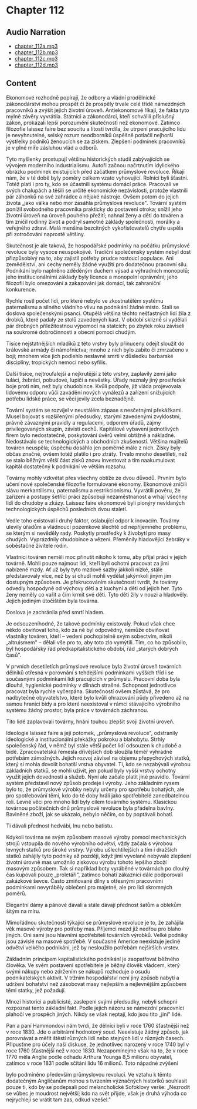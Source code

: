 # Chapter 112

## Audio Narration

- [chapter_112a.mp3](../5-audio-chunks-espeak/chapter_112a.mp3)
- [chapter_112b.mp3](../5-audio-chunks-espeak/chapter_112b.mp3)
- [chapter_112c.mp3](../5-audio-chunks-espeak/chapter_112c.mp3)
- [chapter_112d.mp3](../5-audio-chunks-espeak/chapter_112d.mp3)

## Content

<!-- Source: ESPEAK_AUDIO-chapter_112a-OPTIMIZED.md -->

Ekonomové rozhodně popírají, že odbory a vládní prodělnické zákonodárství mohou prospět či že prospěly trvale celé třídě námezdných pracovníků a zvýšit jejich životní úroveň. Antiekonomové říkají, že fakta tyto mylné závěry vyvrátila. Státníci a zákonodárci, kteří schválili příslušný zákon, prokázali lepší porozumění skutečnosti než ekonomové. Zatímco filozofie laissez faire bez soucitu a lítosti tvrdila, že utrpení pracujícího lidu je nevyhnutelné, selský rozum neodborníků úspěšně potlačil nejhorší výstřelky podniků ženoucích se za ziskem. Zlepšení podmínek pracovníků je v plné míře zásluhou vlád a odborů.

Tyto myšlenky prostupují většinu historických studií zabývajících se vývojem moderního industrialismu. Autoři začnou načrtnutím idylického obrázku podmínek existujících před začátkem průmyslové revoluce. Říkají nám, že v té době byly poměry celkem vzato vyhovující. Rolníci byli šťastni. Totéž platí i pro ty, kdo se účastnili systému domácí práce. Pracovali ve svých chalupách a těšili se určité ekonomické nezávislosti, protože vlastnili pár záhonků na své zahrádce a nějaké nástroje. Ovšem potom do jejich života „jako válka nebo mor zasáhla průmyslová revoluce". Tovární systém ponížil svobodného pracovníka prakticky do postavení otroka; snížil jeho životní úroveň na úroveň pouhého přežití; nahnal ženy a děti do továren a tím zničil rodinný život a podryl samotné základy společnosti, morálky a veřejného zdraví. Malá menšina bezcitných vykořisťovatelů chytře uspěla při zotročování naprosté většiny.

Skutečnost je ale taková, že hospodářské podmínky na počátku průmyslové revoluce byly vysoce neuspokojivé. Tradiční společenský systém nebyl dost přizpůsobivý na to, aby zajistil potřeby prudce rostoucí populace. Ani zemědělství, ani cechy neměly žádné využití pro dodatečnou pracovní sílu. Podnikání bylo naplněno zděděným duchem výsad a výhradních monopolů; jeho institucionálními základy byly licence a monopolní oprávnění; jeho filozofií bylo omezování a zakazování jak domácí, tak zahraniční konkurence.

Rychle rostl počet lidí, pro které nebylo ve zkostnatělém systému paternalismu a silného vládního vlivu na podnikání žádné místo. Stali se doslova společenskými psanci. Otupělá většina těchto nešťastných lidí žila z drobků, které padaly ze stolů zavedených kast. V období sklizně si vydělali pár drobných příležitostnou výpomocí na statcích; po zbytek roku záviseli na soukromé dobročinnosti a obecní pomoci chudým.

Tisíce nejstatnějších mladíků z této vrstvy byly přinuceny odejít sloužit do královské armády či námořnictva; mnoho z nich bylo zabito či zmrzačeno v boji; mnohem více jich podlehlo neslavné smrti v důsledku barbarské disciplíny, tropických nemocí nebo syfilis.

Další tisíce, nejtroufalejší a nejkrutější z této vrstvy, zaplavily zemi jako tuláci, žebráci, pobudové, lupiči a nevěstky. Úřady neznaly jiný prostředek boje proti nim, než byly chudobince. Kvůli podpoře, již vláda projevovala lidovému odporu vůči zavádění nových vynálezů a zařízení snižujících potřebu lidské práce, se věci jevily zcela beznadějně.

Tovární systém se rozvíjel v neustálém zápase s nesčetnými překážkami. Musel bojovat s rozšířenými předsudky, starými zavedenými zvyklostmi, právně závaznými pravidly a regulacemi, odporem úřadů, zájmy privilegovaných skupin, závistí cechů. Kapitálové vybavení jednotlivých firem bylo nedostatečné, poskytování úvěrů velmi obtížné a nákladné. Nedostávalo se technologických a obchodních zkušeností. Většina majitelů továren neuspěla; úspěchu dosáhlo jen poměrně málo z nich. Zisky byly občas značné, ovšem totéž platilo i pro ztráty. Trvalo mnoho desetiletí, než se stalo běžným větší část zisků znovu investovat a tím naakumulovat kapitál dostatečný k podnikání ve větším rozsahu.

<!-- Source: ESPEAK_AUDIO-chapter_112b-OPTIMIZED.md -->

Továrny mohly vzkvétat přes všechny obtíže ze dvou důvodů. Prvním bylo učení nové společenské filozofie formulované ekonomy. Ekonomové zničili slávu merkantilismu, paternalismu a restrikcionismu. Vyvrátili pověru, že zařízení a postupy šetřící práci způsobují nezaměstnanost a vrhají všechny lidi do chudoby a zkázy. Laissez faire ekonomové byli pionýry nevídaných technologických úspěchů posledních dvou staletí.

Vedle toho existoval i druhý faktor, oslabující odpor k inovacím. Továrny ulevily úřadům a vládnoucí pozemkové šlechtě od nepříjemného problému, se kterým si nevěděly rady. Poskytly prostředky k živobytí pro masy chudých. Vyprázdnily chudobince a vězení. Přeměnily hladovějící žebráky v soběstačné živitele rodin.

Vlastníci továren neměli moc přinutit nikoho k tomu, aby přijal práci v jejich továrně. Mohli pouze najmout lidi, kteří byli ochotni pracovat za jimi nabízené mzdy. Ať už byly tyto mzdové sazby jakkoli nízké, stále představovaly více, než by si chudí mohli vydělat jakýmkoli jiným jim dostupným způsobem. Je překrucováním skutečnosti tvrdit, že továrny odvedly hospodyně od výchovy dětí a z kuchyní a děti od jejich her. Tyto ženy neměly co vařit a čím krmit své děti. Tyto děti žily v nouzi a hladověly. Jejich jediným útočištěm byla továrna.

Doslova je zachránila před smrtí hladem.

Je odsouzeníhodné, že takové podmínky existovaly. Pokud však chce někdo obviňovat toho, kdo za ně byl odpovědný, nemůže obviňovat vlastníky továren, kteří – vedeni pochopitelně svým sobectvím, nikoli „altruismem" – dělali vše pro to, aby toto zlo vymýtili. Tím, co ho způsobilo, byl hospodářský řád předkapitalistického období, řád „starých dobrých časů".

V prvních desetiletích průmyslové revoluce byla životní úroveň továrních dělníků otřesná v porovnání s tehdejšími podmínkami vyšších tříd i se současnými podmínkami lidí pracujících v průmyslu. Pracovní doba byla dlouhá, hygienické podmínky v dílnách strašné. Schopnost jednotlivce pracovat byla rychle vyčerpána. Skutečností ovšem zůstává, že pro nadbytečné obyvatelstvo, které bylo kvůli ohrazování půdy přivedeno až na samou hranici bídy a pro které neexistoval v rámci stávajícího výrobního systému žádný prostor, byla práce v továrnách záchranou.

Tito lidé zaplavovali továrny, hnáni touhou zlepšit svoji životní úroveň.

Ideologie laissez faire a její potomek, „průmyslová revoluce", odstranily ideologické a institucionální překážky pokroku a blahobytu. Strhly společenský řád, v němž byl stále větší počet lidí odsouzen k chudobě a bídě. Zpracovatelská řemesla dřívějších dob sloužila téměř výhradně potřebám zámožných. Jejich rozvoj závisel na objemu přepychových statků, který si mohla dovolit bohatší vrstva obyvatel. Ti, kdo se nezabývali výrobou základních statků, se mohli uživit, jen pokud byly vyšší vrstvy ochotny využít jejich dovedností a služeb. Nyní ale začalo platit jiné pravidlo. Tovární systém představil nový způsob prodeje i výroby. Jeho základním rysem bylo to, že průmyslové výrobky nebyly určeny pro spotřebu bohatých, ale pro spotřebování těmi, kdo do té doby hráli jako spotřebitelé zanedbatelnou roli. Levné věci pro mnoho lidí byly cílem továrního systému. Klasickou továrnou počátečních dnů průmyslové revoluce byla přádelna bavlny. Bavlněné zboží, jak se ukázalo, nebylo něčím, co by poptávali bohatí.

Ti dávali přednost hedvábí, lnu nebo batistu.

Kdykoli továrna se svým způsobem masové výroby pomocí mechanických strojů vstoupila do nového výrobního odvětví, vždy začala s výrobou levných statků pro široké vrstvy. Výrobu ušlechtilejších a tím i dražších statků zahájily tyto podniky až později, když jimi vyvolané nebývalé zlepšení životní úrovně mas umožnilo ziskovou výrobu tohoto lepšího zboží masovým způsobem. Tak si například boty vyráběné v továrnách po dlouhý čas kupovali pouze „proletáři", zatímco bohatí zákazníci dále podporovali zakázkové ševce. Často zmiňované dílny s otřesnými pracovními podmínkami nevyráběly oblečení pro majetné, ale pro lidi skromných poměrů.

Elegantní dámy a pánové dávali a stále dávají přednost šatům a oblekům šitým na míru.

Mimořádnou skutečností týkající se průmyslové revoluce je to, že zahájila věk masové výroby pro potřeby mas. Příjemci mezd již nedřou pro blaho jiných. Oni sami jsou hlavními spotřebiteli továrních výrobků. Velké podniky jsou závislé na masové spotřebě. V současné Americe neexistuje jediné odvětví velkého podnikání, jež by nesloužilo potřebám nejširších vrstev.

Základním principem kapitalistického podnikání je zaopatřovat běžného člověka. Ve svém postavení spotřebitele je běžný člověk vládcem, který svými nákupy nebo zdržením se nákupů rozhoduje o osudu podnikatelských aktivit. V tržním hospodářství není jiný způsob nabytí a udržení bohatství než zásobovat masy nejlepším a nejlevnějším způsobem těmi statky, jež požadují.

<!-- Source: ESPEAK_AUDIO-chapter_112c-OPTIMIZED.md -->

Mnozí historici a publicisté, zaslepeni svými předsudky, nebyli schopni rozpoznat tento základní fakt. Podle jejich názoru se námezdní pracovníci plahočí ve prospěch jiných. Nikdy se však neptají, kdo jsou tito „jiní" lidé.

Pan a paní Hammondovi nám tvrdí, že dělníci byli v roce 1760 šťastnější než v roce 1830. Jde o arbitrární hodnotový soud. Neexistuje žádný způsob, jak porovnávat a měřit štěstí různých lidí nebo stejných lidí v různých časech. Připusťme pro účely naší diskuse, že jednotlivec narozený v roce 1740 byl v roce 1760 šťastnější než v roce 1830. Nezapomínejme však na to, že v roce 1770 měla Anglie podle odhadu Arthura Younga 8,5 milionu obyvatel, zatímco v roce 1831 podle sčítání lidu 16 milionů. Toto nápadné zvýšení

<!-- Source: ESPEAK_AUDIO-chapter_112d-OPTIMIZED.md -->

bylo podmíněno především průmyslovou revolucí. Ve vztahu k těmto dodatečným Angličanům mohou s tvrzením význačných historiků souhlasit pouze ti, kdo by se podepsali pod melancholické Sofoklovy verše: „Nezrodit se vůbec je moudrost největší; kdo na svět přijde, však je druhá výhoda co nejrychleji se vrátit tam zas, odkud vzešel."

